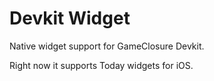 # Devkit Widget

Native widget support for GameClosure Devkit.

Right now it supports Today widgets for iOS.
